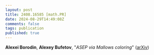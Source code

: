 ```yaml
---
layout: post
title: 2408.16585 [math.PR]
date: 2024-08-29T14:49:08Z
comments: false
tags: publication
published: true
---
```


<b>Alexei Borodin</b>, <b>Alexey Bufetov</b>, "<i>ASEP via Mallows coloring</i>" ([arXiv](http://arxiv.org/abs/2408.16585v1))
